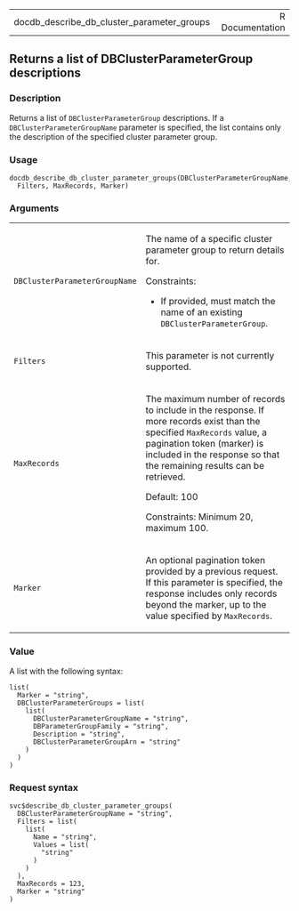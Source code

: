 <table style="width: 100%;">
<tbody>
<tr class="odd">
<td>docdb_describe_db_cluster_parameter_groups</td>
<td style="text-align: right;">R Documentation</td>
</tr>
</tbody>
</table>

## Returns a list of DBClusterParameterGroup descriptions

### Description

Returns a list of `DBClusterParameterGroup` descriptions. If a
`DBClusterParameterGroupName` parameter is specified, the list contains
only the description of the specified cluster parameter group.

### Usage

    docdb_describe_db_cluster_parameter_groups(DBClusterParameterGroupName,
      Filters, MaxRecords, Marker)

### Arguments

<table>
<colgroup>
<col style="width: 35%" />
<col style="width: 65%" />
</colgroup>
<tbody>
<tr class="odd">
<td><code
id="docdb_describe_db_cluster_parameter_groups_:_DBClusterParameterGroupName">DBClusterParameterGroupName</code></td>
<td><p>The name of a specific cluster parameter group to return details
for.</p>
<p>Constraints:</p>
<ul>
<li><p>If provided, must match the name of an existing
<code>DBClusterParameterGroup</code>.</p></li>
</ul></td>
</tr>
<tr class="even">
<td><code
id="docdb_describe_db_cluster_parameter_groups_:_Filters">Filters</code></td>
<td><p>This parameter is not currently supported.</p></td>
</tr>
<tr class="odd">
<td><code
id="docdb_describe_db_cluster_parameter_groups_:_MaxRecords">MaxRecords</code></td>
<td><p>The maximum number of records to include in the response. If more
records exist than the specified <code>MaxRecords</code> value, a
pagination token (marker) is included in the response so that the
remaining results can be retrieved.</p>
<p>Default: 100</p>
<p>Constraints: Minimum 20, maximum 100.</p></td>
</tr>
<tr class="even">
<td><code
id="docdb_describe_db_cluster_parameter_groups_:_Marker">Marker</code></td>
<td><p>An optional pagination token provided by a previous request. If
this parameter is specified, the response includes only records beyond
the marker, up to the value specified by
<code>MaxRecords</code>.</p></td>
</tr>
</tbody>
</table>

### Value

A list with the following syntax:

    list(
      Marker = "string",
      DBClusterParameterGroups = list(
        list(
          DBClusterParameterGroupName = "string",
          DBParameterGroupFamily = "string",
          Description = "string",
          DBClusterParameterGroupArn = "string"
        )
      )
    )

### Request syntax

    svc$describe_db_cluster_parameter_groups(
      DBClusterParameterGroupName = "string",
      Filters = list(
        list(
          Name = "string",
          Values = list(
            "string"
          )
        )
      ),
      MaxRecords = 123,
      Marker = "string"
    )
